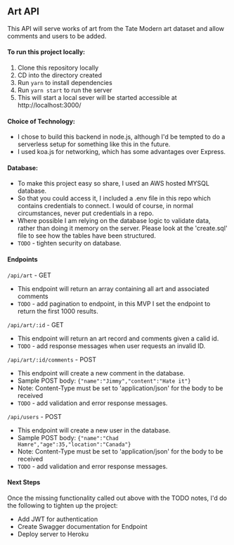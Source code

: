 ## Art API

This API will serve works of art from the Tate Modern art dataset and allow comments and users to be added.

#### To run this project locally:

1. Clone this repository locally
1. CD into the directory created
1. Run `yarn` to install dependencies
1. Run `yarn start` to run the server
1. This will start a local sever will be started accessible at http://localhost:3000/

#### Choice of Technology:

- I chose to build this backend in node.js, although I'd be tempted to do a serverless setup for something like this in the future.
- I used koa.js for networking, which has some advantages over Express.

#### Database:

- To make this project easy so share, I used an AWS hosted MYSQL database.
- So that you could access it, I included a .env file in this repo which contains credentials to connect. I would of course, in normal circumstances, never put credentials in a repo.
- Where possible I am relying on the database logic to validate data, rather than doing it memory on the server. Please look at the 'create.sql' file to see how the tables have been structured.
- `TODO` - tighten security on database.

#### Endpoints

`/api/art` - GET

- This endpoint will return an array containing all art and associated comments
- `TODO` - add pagination to endpoint, in this MVP I set the endpoint to return the first 1000 results.

`/api/art/:id` - GET

- This endpoint will return an art record and comments given a calid id.
- `TODO` - add response messages when user requests an invalid ID.

`/api/art/:id/comments` - POST

- This endpoint will create a new comment in the database.
- Sample POST body: `{"name":"Jimmy","content":"Hate it"}`
- Note: Content-Type must be set to 'application/json' for the body to be received
- `TODO` - add validation and error response messages.

`/api/users` - POST

- This endpoint will create a new user in the database.
- Sample POST body: `{"name":"Chad Hamre","age":35,"location":"Canada"}`
- Note: Content-Type must be set to 'application/json' for the body to be received
- `TODO` - add validation and error response messages.

#### Next Steps

Once the missing functionality called out above with the TODO notes, I'd do the following to tighten up the project:

- Add JWT for authentication
- Create Swagger documentation for Endpoint
- Deploy server to Heroku
